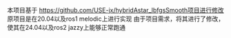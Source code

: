 本项目基于 https://github.com/USE-jx/hybridAstar_lbfgsSmooth项目进行修改
原项目是在20.04以及ros1 melodic上进行实现
由于项目需求，将其进行了修改，使其在24.04以及ros2 jazzy上能够正常跑通
